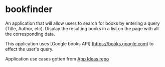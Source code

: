# bookfinder

An application that will allow users to search for books by entering a query (Title, Author, etc). Display the resulting books in a list on the page with all the corresponding data.

This application uses [Google books API] (https://books.google.com) to effect the user's query.

Application use cases gotten from [️A️p️p️ Ideas repo](https://github.com/florinpop17/app-ideas/blob/master/Projects/Book-Finder-App.md)